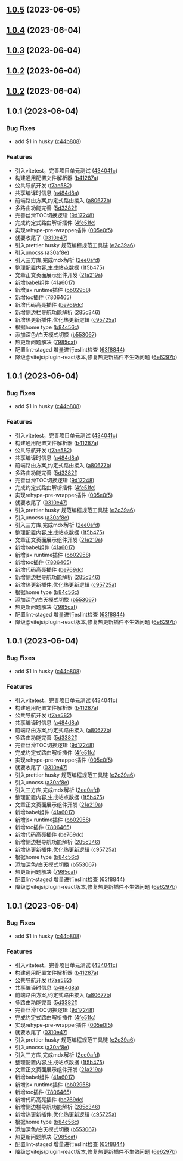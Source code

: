## [1.0.5](https://github.com/Eumenides1/jaguar.js/compare/v1.0.4...v1.0.5) (2023-06-05)



## [1.0.4](https://github.com/Eumenides1/jaguar.js/compare/v1.0.3...v1.0.4) (2023-06-04)



## [1.0.3](https://github.com/Eumenides1/jaguar.js/compare/v1.0.2...v1.0.3) (2023-06-04)



## [1.0.2](https://github.com/Eumenides1/jaguar.js/compare/1.0.0-release...1.0.2) (2023-06-04)



## [1.0.2](https://github.com/Eumenides1/jaguar.js/compare/1.0.0-release...1.0.2) (2023-06-04)



## 1.0.1 (2023-06-04)


### Bug Fixes

* add $1 in husky ([c44b808](https://github.com/Eumenides1/jaguar.js/commit/c44b808f8b1208f8a08357fd40f9f447cc8b180c))


### Features

*  引入vitetest，完善项目单元测试 ([434041c](https://github.com/Eumenides1/jaguar.js/commit/434041c09d1f109853e252a9beb421c9913a20a0))
*  构建通用配置文件解析器 ([b41287a](https://github.com/Eumenides1/jaguar.js/commit/b41287a6c1a443aa73cbb70c3fb562e97439424b))
* 公共导航开发 ([f7ae582](https://github.com/Eumenides1/jaguar.js/commit/f7ae5822d784a6264369dcdae3a061b84cceb354))
* 共享编译时信息 ([a484d8a](https://github.com/Eumenides1/jaguar.js/commit/a484d8adc94a9cf8146debef60edb4893ac9532e))
* 前端路由方案,约定式路由接入 ([a80677b](https://github.com/Eumenides1/jaguar.js/commit/a80677b2bad754429b53a7a424db2147ce8b343a))
* 多路由功能完善 ([5d3382f](https://github.com/Eumenides1/jaguar.js/commit/5d3382fada014794d774c897d853eda9951c77b0))
* 完善丝滑TOC切换逻辑 ([9d17248](https://github.com/Eumenides1/jaguar.js/commit/9d172488753fc70849f3ce8ac456c9849e7a14ea))
* 完成约定式路由解析插件 ([4fe51fc](https://github.com/Eumenides1/jaguar.js/commit/4fe51fc4dbce7259de50025ec872fb31492dd57e))
* 实现rehype-pre-wrapper插件 ([005e0f5](https://github.com/Eumenides1/jaguar.js/commit/005e0f5d1ca987635df7525e4b7af5c68067c106))
* 就要收尾了 ([0310e47](https://github.com/Eumenides1/jaguar.js/commit/0310e47527fde42449bcd22729398013cf31644e))
* 引入prettier husky 规范编程规范工具链 ([e2c39a6](https://github.com/Eumenides1/jaguar.js/commit/e2c39a6c745bfc6a5325f66b817814d43dec36a4))
* 引入unocss ([a30af8e](https://github.com/Eumenides1/jaguar.js/commit/a30af8e5a06c40f58e8e94f88dbcc6744d51b012))
* 引入三方库,完成mdx解析 ([2ee0afd](https://github.com/Eumenides1/jaguar.js/commit/2ee0afd5003189724c3e03ee8b1ee2f3d3c8f89a))
* 整理配置内容,生成站点数据 ([1f5b475](https://github.com/Eumenides1/jaguar.js/commit/1f5b475a16211f9595c5ee7fdde8f5371f576238))
* 文章正文页面展示组件开发 ([21a219a](https://github.com/Eumenides1/jaguar.js/commit/21a219ae20d9c448d9b7591962bf2fdcb9f4e51f))
* 新增babel组件 ([41a6017](https://github.com/Eumenides1/jaguar.js/commit/41a6017c96534b37d252f34a38b6bb241fedb4b6))
* 新增jsx runtime插件 ([bb02958](https://github.com/Eumenides1/jaguar.js/commit/bb029584f60f91bd57a4ab91d77d9571fc1eec1f))
* 新增toc插件 ([7806465](https://github.com/Eumenides1/jaguar.js/commit/7806465a9675ed9385bbaf3e2d93df5b8a69f395))
* 新增代码高亮插件 ([be769dc](https://github.com/Eumenides1/jaguar.js/commit/be769dc1c8ba6f79703cfc549a3c5e59eeeeb944))
* 新增侧边栏导航功能解析 ([285c346](https://github.com/Eumenides1/jaguar.js/commit/285c34661005c381d3ca1e7c951624282a84783b))
* 新增热更新插件,优化热更新逻辑 ([c95725a](https://github.com/Eumenides1/jaguar.js/commit/c95725a7d62852cb594ed741dda9208935bafd5f))
* 根据home type ([b84c56c](https://github.com/Eumenides1/jaguar.js/commit/b84c56c7d4099dc7755de2c38ee2a46e8d5f1fe7))
* 添加深色/白天模式切换 ([b553067](https://github.com/Eumenides1/jaguar.js/commit/b5530677cf81867cdee0e8f021943c311777ebfe))
* 热更新问题解决 ([7985caf](https://github.com/Eumenides1/jaguar.js/commit/7985caf75a79fcedc6b5f5a0ebc2815567f6db2b))
* 配置lint-staged 增量进行eslint检查 ([63f8844](https://github.com/Eumenides1/jaguar.js/commit/63f8844b037cad77557f50c6afeefe4532054b49))
* 降级@vitejs/plugin-react版本,修复热更新插件不生效问题 ([6e6297b](https://github.com/Eumenides1/jaguar.js/commit/6e6297baf342e84c6777856ae1fd754c60e5f966))



## 1.0.1 (2023-06-04)


### Bug Fixes

* add $1 in husky ([c44b808](https://github.com/Eumenides1/jaguar.js/commit/c44b808f8b1208f8a08357fd40f9f447cc8b180c))


### Features

*  引入vitetest，完善项目单元测试 ([434041c](https://github.com/Eumenides1/jaguar.js/commit/434041c09d1f109853e252a9beb421c9913a20a0))
*  构建通用配置文件解析器 ([b41287a](https://github.com/Eumenides1/jaguar.js/commit/b41287a6c1a443aa73cbb70c3fb562e97439424b))
* 公共导航开发 ([f7ae582](https://github.com/Eumenides1/jaguar.js/commit/f7ae5822d784a6264369dcdae3a061b84cceb354))
* 共享编译时信息 ([a484d8a](https://github.com/Eumenides1/jaguar.js/commit/a484d8adc94a9cf8146debef60edb4893ac9532e))
* 前端路由方案,约定式路由接入 ([a80677b](https://github.com/Eumenides1/jaguar.js/commit/a80677b2bad754429b53a7a424db2147ce8b343a))
* 多路由功能完善 ([5d3382f](https://github.com/Eumenides1/jaguar.js/commit/5d3382fada014794d774c897d853eda9951c77b0))
* 完善丝滑TOC切换逻辑 ([9d17248](https://github.com/Eumenides1/jaguar.js/commit/9d172488753fc70849f3ce8ac456c9849e7a14ea))
* 完成约定式路由解析插件 ([4fe51fc](https://github.com/Eumenides1/jaguar.js/commit/4fe51fc4dbce7259de50025ec872fb31492dd57e))
* 实现rehype-pre-wrapper插件 ([005e0f5](https://github.com/Eumenides1/jaguar.js/commit/005e0f5d1ca987635df7525e4b7af5c68067c106))
* 就要收尾了 ([0310e47](https://github.com/Eumenides1/jaguar.js/commit/0310e47527fde42449bcd22729398013cf31644e))
* 引入prettier husky 规范编程规范工具链 ([e2c39a6](https://github.com/Eumenides1/jaguar.js/commit/e2c39a6c745bfc6a5325f66b817814d43dec36a4))
* 引入unocss ([a30af8e](https://github.com/Eumenides1/jaguar.js/commit/a30af8e5a06c40f58e8e94f88dbcc6744d51b012))
* 引入三方库,完成mdx解析 ([2ee0afd](https://github.com/Eumenides1/jaguar.js/commit/2ee0afd5003189724c3e03ee8b1ee2f3d3c8f89a))
* 整理配置内容,生成站点数据 ([1f5b475](https://github.com/Eumenides1/jaguar.js/commit/1f5b475a16211f9595c5ee7fdde8f5371f576238))
* 文章正文页面展示组件开发 ([21a219a](https://github.com/Eumenides1/jaguar.js/commit/21a219ae20d9c448d9b7591962bf2fdcb9f4e51f))
* 新增babel组件 ([41a6017](https://github.com/Eumenides1/jaguar.js/commit/41a6017c96534b37d252f34a38b6bb241fedb4b6))
* 新增jsx runtime插件 ([bb02958](https://github.com/Eumenides1/jaguar.js/commit/bb029584f60f91bd57a4ab91d77d9571fc1eec1f))
* 新增toc插件 ([7806465](https://github.com/Eumenides1/jaguar.js/commit/7806465a9675ed9385bbaf3e2d93df5b8a69f395))
* 新增代码高亮插件 ([be769dc](https://github.com/Eumenides1/jaguar.js/commit/be769dc1c8ba6f79703cfc549a3c5e59eeeeb944))
* 新增侧边栏导航功能解析 ([285c346](https://github.com/Eumenides1/jaguar.js/commit/285c34661005c381d3ca1e7c951624282a84783b))
* 新增热更新插件,优化热更新逻辑 ([c95725a](https://github.com/Eumenides1/jaguar.js/commit/c95725a7d62852cb594ed741dda9208935bafd5f))
* 根据home type ([b84c56c](https://github.com/Eumenides1/jaguar.js/commit/b84c56c7d4099dc7755de2c38ee2a46e8d5f1fe7))
* 添加深色/白天模式切换 ([b553067](https://github.com/Eumenides1/jaguar.js/commit/b5530677cf81867cdee0e8f021943c311777ebfe))
* 热更新问题解决 ([7985caf](https://github.com/Eumenides1/jaguar.js/commit/7985caf75a79fcedc6b5f5a0ebc2815567f6db2b))
* 配置lint-staged 增量进行eslint检查 ([63f8844](https://github.com/Eumenides1/jaguar.js/commit/63f8844b037cad77557f50c6afeefe4532054b49))
* 降级@vitejs/plugin-react版本,修复热更新插件不生效问题 ([6e6297b](https://github.com/Eumenides1/jaguar.js/commit/6e6297baf342e84c6777856ae1fd754c60e5f966))



## 1.0.1 (2023-06-04)


### Bug Fixes

* add $1 in husky ([c44b808](https://github.com/Eumenides1/jaguar.js/commit/c44b808f8b1208f8a08357fd40f9f447cc8b180c))


### Features

*  引入vitetest，完善项目单元测试 ([434041c](https://github.com/Eumenides1/jaguar.js/commit/434041c09d1f109853e252a9beb421c9913a20a0))
*  构建通用配置文件解析器 ([b41287a](https://github.com/Eumenides1/jaguar.js/commit/b41287a6c1a443aa73cbb70c3fb562e97439424b))
* 公共导航开发 ([f7ae582](https://github.com/Eumenides1/jaguar.js/commit/f7ae5822d784a6264369dcdae3a061b84cceb354))
* 共享编译时信息 ([a484d8a](https://github.com/Eumenides1/jaguar.js/commit/a484d8adc94a9cf8146debef60edb4893ac9532e))
* 前端路由方案,约定式路由接入 ([a80677b](https://github.com/Eumenides1/jaguar.js/commit/a80677b2bad754429b53a7a424db2147ce8b343a))
* 多路由功能完善 ([5d3382f](https://github.com/Eumenides1/jaguar.js/commit/5d3382fada014794d774c897d853eda9951c77b0))
* 完善丝滑TOC切换逻辑 ([9d17248](https://github.com/Eumenides1/jaguar.js/commit/9d172488753fc70849f3ce8ac456c9849e7a14ea))
* 完成约定式路由解析插件 ([4fe51fc](https://github.com/Eumenides1/jaguar.js/commit/4fe51fc4dbce7259de50025ec872fb31492dd57e))
* 实现rehype-pre-wrapper插件 ([005e0f5](https://github.com/Eumenides1/jaguar.js/commit/005e0f5d1ca987635df7525e4b7af5c68067c106))
* 就要收尾了 ([0310e47](https://github.com/Eumenides1/jaguar.js/commit/0310e47527fde42449bcd22729398013cf31644e))
* 引入prettier husky 规范编程规范工具链 ([e2c39a6](https://github.com/Eumenides1/jaguar.js/commit/e2c39a6c745bfc6a5325f66b817814d43dec36a4))
* 引入unocss ([a30af8e](https://github.com/Eumenides1/jaguar.js/commit/a30af8e5a06c40f58e8e94f88dbcc6744d51b012))
* 引入三方库,完成mdx解析 ([2ee0afd](https://github.com/Eumenides1/jaguar.js/commit/2ee0afd5003189724c3e03ee8b1ee2f3d3c8f89a))
* 整理配置内容,生成站点数据 ([1f5b475](https://github.com/Eumenides1/jaguar.js/commit/1f5b475a16211f9595c5ee7fdde8f5371f576238))
* 文章正文页面展示组件开发 ([21a219a](https://github.com/Eumenides1/jaguar.js/commit/21a219ae20d9c448d9b7591962bf2fdcb9f4e51f))
* 新增babel组件 ([41a6017](https://github.com/Eumenides1/jaguar.js/commit/41a6017c96534b37d252f34a38b6bb241fedb4b6))
* 新增jsx runtime插件 ([bb02958](https://github.com/Eumenides1/jaguar.js/commit/bb029584f60f91bd57a4ab91d77d9571fc1eec1f))
* 新增toc插件 ([7806465](https://github.com/Eumenides1/jaguar.js/commit/7806465a9675ed9385bbaf3e2d93df5b8a69f395))
* 新增代码高亮插件 ([be769dc](https://github.com/Eumenides1/jaguar.js/commit/be769dc1c8ba6f79703cfc549a3c5e59eeeeb944))
* 新增侧边栏导航功能解析 ([285c346](https://github.com/Eumenides1/jaguar.js/commit/285c34661005c381d3ca1e7c951624282a84783b))
* 新增热更新插件,优化热更新逻辑 ([c95725a](https://github.com/Eumenides1/jaguar.js/commit/c95725a7d62852cb594ed741dda9208935bafd5f))
* 根据home type ([b84c56c](https://github.com/Eumenides1/jaguar.js/commit/b84c56c7d4099dc7755de2c38ee2a46e8d5f1fe7))
* 添加深色/白天模式切换 ([b553067](https://github.com/Eumenides1/jaguar.js/commit/b5530677cf81867cdee0e8f021943c311777ebfe))
* 热更新问题解决 ([7985caf](https://github.com/Eumenides1/jaguar.js/commit/7985caf75a79fcedc6b5f5a0ebc2815567f6db2b))
* 配置lint-staged 增量进行eslint检查 ([63f8844](https://github.com/Eumenides1/jaguar.js/commit/63f8844b037cad77557f50c6afeefe4532054b49))
* 降级@vitejs/plugin-react版本,修复热更新插件不生效问题 ([6e6297b](https://github.com/Eumenides1/jaguar.js/commit/6e6297baf342e84c6777856ae1fd754c60e5f966))



## 1.0.1 (2023-06-04)


### Bug Fixes

* add $1 in husky ([c44b808](https://github.com/Eumenides1/jaguar.js/commit/c44b808f8b1208f8a08357fd40f9f447cc8b180c))


### Features

*  引入vitetest，完善项目单元测试 ([434041c](https://github.com/Eumenides1/jaguar.js/commit/434041c09d1f109853e252a9beb421c9913a20a0))
*  构建通用配置文件解析器 ([b41287a](https://github.com/Eumenides1/jaguar.js/commit/b41287a6c1a443aa73cbb70c3fb562e97439424b))
* 公共导航开发 ([f7ae582](https://github.com/Eumenides1/jaguar.js/commit/f7ae5822d784a6264369dcdae3a061b84cceb354))
* 共享编译时信息 ([a484d8a](https://github.com/Eumenides1/jaguar.js/commit/a484d8adc94a9cf8146debef60edb4893ac9532e))
* 前端路由方案,约定式路由接入 ([a80677b](https://github.com/Eumenides1/jaguar.js/commit/a80677b2bad754429b53a7a424db2147ce8b343a))
* 多路由功能完善 ([5d3382f](https://github.com/Eumenides1/jaguar.js/commit/5d3382fada014794d774c897d853eda9951c77b0))
* 完善丝滑TOC切换逻辑 ([9d17248](https://github.com/Eumenides1/jaguar.js/commit/9d172488753fc70849f3ce8ac456c9849e7a14ea))
* 完成约定式路由解析插件 ([4fe51fc](https://github.com/Eumenides1/jaguar.js/commit/4fe51fc4dbce7259de50025ec872fb31492dd57e))
* 实现rehype-pre-wrapper插件 ([005e0f5](https://github.com/Eumenides1/jaguar.js/commit/005e0f5d1ca987635df7525e4b7af5c68067c106))
* 就要收尾了 ([0310e47](https://github.com/Eumenides1/jaguar.js/commit/0310e47527fde42449bcd22729398013cf31644e))
* 引入prettier husky 规范编程规范工具链 ([e2c39a6](https://github.com/Eumenides1/jaguar.js/commit/e2c39a6c745bfc6a5325f66b817814d43dec36a4))
* 引入unocss ([a30af8e](https://github.com/Eumenides1/jaguar.js/commit/a30af8e5a06c40f58e8e94f88dbcc6744d51b012))
* 引入三方库,完成mdx解析 ([2ee0afd](https://github.com/Eumenides1/jaguar.js/commit/2ee0afd5003189724c3e03ee8b1ee2f3d3c8f89a))
* 整理配置内容,生成站点数据 ([1f5b475](https://github.com/Eumenides1/jaguar.js/commit/1f5b475a16211f9595c5ee7fdde8f5371f576238))
* 文章正文页面展示组件开发 ([21a219a](https://github.com/Eumenides1/jaguar.js/commit/21a219ae20d9c448d9b7591962bf2fdcb9f4e51f))
* 新增babel组件 ([41a6017](https://github.com/Eumenides1/jaguar.js/commit/41a6017c96534b37d252f34a38b6bb241fedb4b6))
* 新增jsx runtime插件 ([bb02958](https://github.com/Eumenides1/jaguar.js/commit/bb029584f60f91bd57a4ab91d77d9571fc1eec1f))
* 新增toc插件 ([7806465](https://github.com/Eumenides1/jaguar.js/commit/7806465a9675ed9385bbaf3e2d93df5b8a69f395))
* 新增代码高亮插件 ([be769dc](https://github.com/Eumenides1/jaguar.js/commit/be769dc1c8ba6f79703cfc549a3c5e59eeeeb944))
* 新增侧边栏导航功能解析 ([285c346](https://github.com/Eumenides1/jaguar.js/commit/285c34661005c381d3ca1e7c951624282a84783b))
* 新增热更新插件,优化热更新逻辑 ([c95725a](https://github.com/Eumenides1/jaguar.js/commit/c95725a7d62852cb594ed741dda9208935bafd5f))
* 根据home type ([b84c56c](https://github.com/Eumenides1/jaguar.js/commit/b84c56c7d4099dc7755de2c38ee2a46e8d5f1fe7))
* 添加深色/白天模式切换 ([b553067](https://github.com/Eumenides1/jaguar.js/commit/b5530677cf81867cdee0e8f021943c311777ebfe))
* 热更新问题解决 ([7985caf](https://github.com/Eumenides1/jaguar.js/commit/7985caf75a79fcedc6b5f5a0ebc2815567f6db2b))
* 配置lint-staged 增量进行eslint检查 ([63f8844](https://github.com/Eumenides1/jaguar.js/commit/63f8844b037cad77557f50c6afeefe4532054b49))
* 降级@vitejs/plugin-react版本,修复热更新插件不生效问题 ([6e6297b](https://github.com/Eumenides1/jaguar.js/commit/6e6297baf342e84c6777856ae1fd754c60e5f966))



